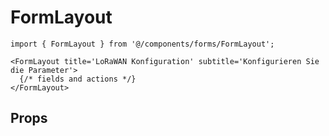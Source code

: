 # FormLayout

```tsx
import { FormLayout } from '@/components/forms/FormLayout';

<FormLayout title='LoRaWAN Konfiguration' subtitle='Konfigurieren Sie die Parameter'>
  {/* fields and actions */}
</FormLayout>
```

## Props
